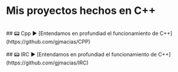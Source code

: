 # Mis proyectos hechos en C++
<br>
## 📟 Cpp
► [Entendamos en profundiad el funcionamiento de C++](https://github.com/gjmacias/CPP)
<br>
<br>
## 📟 IRC
► [Entendamos en profundiad el funcionamiento de C++](https://github.com/gjmacias/IRC)
<br>
